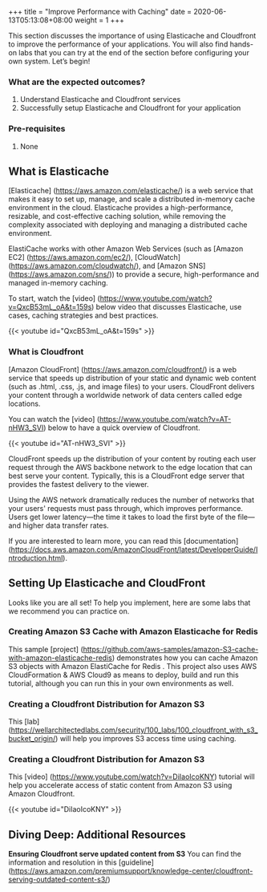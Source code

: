 +++
title = "Improve Performance with Caching"
date =  2020-06-13T05:13:08+08:00
weight = 1
+++

This section discusses the importance of using Elasticache and Cloudfront to improve the performance of your applications. You will also find hands-on labs that you can try at the end of the section before configuring your own system. Let’s begin!

### What are the expected outcomes?

1. Understand Elasticache and Cloudfront services
2. Successfully setup Elasticache and Cloudfront for your application

### Pre-requisites

1. None

## What is Elasticache

[Elasticache] (https://aws.amazon.com/elasticache/) is a web service that makes it easy to set up, manage, and scale a distributed in-memory cache environment in the cloud. Elasticache provides a high-performance, resizable, and cost-effective caching solution, while removing the complexity associated with deploying and managing a distributed cache environment.

ElastiCache works with other Amazon Web Services (such as [Amazon EC2] (https://aws.amazon.com/ec2/), [CloudWatch] (https://aws.amazon.com/cloudwatch/), and [Amazon SNS] (https://aws.amazon.com/sns/)) to provide a secure, high-performance and managed in-memory caching.

To start, watch the [video] (https://www.youtube.com/watch?v=QxcB53mL_oA&t=159s) below video that discusses Elasticache, use cases, caching strategies and best practices.


{{< youtube id="QxcB53mL_oA&t=159s" >}}


### What is Cloudfront 

[Amazon CloudFront] (https://aws.amazon.com/cloudfront/) is a web service that speeds up distribution of your static and dynamic web content (such as .html, .css, .js, and image files) to your users. CloudFront delivers your content through a worldwide network of data centers called edge locations. 

You can watch the [video] (https://www.youtube.com/watch?v=AT-nHW3_SVI) below to have a quick overview of Cloudfront.


{{< youtube id="AT-nHW3_SVI" >}}

CloudFront speeds up the distribution of your content by routing each user request through the AWS backbone network to the edge location that can best serve your content. Typically, this is a CloudFront edge server that provides the fastest delivery to the viewer. 

Using the AWS network dramatically reduces the number of networks that your users' requests must pass through, which improves performance. Users get lower latency—the time it takes to load the first byte of the file—and higher data transfer rates.

If you are interested to learn more, you can read this [documentation] (https://docs.aws.amazon.com/AmazonCloudFront/latest/DeveloperGuide/Introduction.html).

## Setting Up Elasticache and CloudFront

Looks like you are all set! To help you implement, here are some labs that we recommend you can practice on.

### Creating Amazon S3 Cache with Amazon Elasticache for Redis

This sample [project] (https://github.com/aws-samples/amazon-S3-cache-with-amazon-elasticache-redis) demonstrates how you can cache Amazon S3 objects with Amazon ElastiCache for Redis . This project also uses AWS CloudFormation & AWS Cloud9 as means to deploy, build and run this tutorial, although you can run this in your own environments as well.

### Creating a Cloudfront Distribution for Amazon S3

This [lab] (https://wellarchitectedlabs.com/security/100_labs/100_cloudfront_with_s3_bucket_origin/) will help you improves S3 access time using caching.

### Creating a Cloudfront Distribution for Amazon S3

This [video] (https://www.youtube.com/watch?v=DiIaoIcoKNY) tutorial will help you accelerate access of static content from Amazon S3 using Amazon Cloudfront.

{{< youtube id="DiIaoIcoKNY" >}}

## Diving Deep: Additional Resources

**Ensuring Cloudfront serve updated content from S3**
You can find the information and resolution in this [guideline] (https://aws.amazon.com/premiumsupport/knowledge-center/cloudfront-serving-outdated-content-s3/)